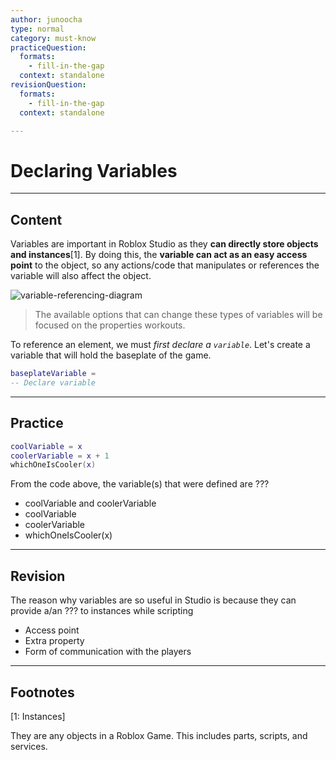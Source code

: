 ```yaml
---
author: junoocha
type: normal
category: must-know
practiceQuestion:
  formats:
    - fill-in-the-gap
  context: standalone
revisionQuestion:
  formats:
    - fill-in-the-gap
  context: standalone

---
```


# Declaring Variables
---

## Content
Variables are important in Roblox Studio as they **can directly store objects and instances**[1]. By doing this, the **variable can act as an easy access point** to the object, so any actions/code that manipulates or references the variable will also affect the object.

![variable-referencing-diagram](https://img.enkipro.com/cab77f31b9f8023a4369582118573e8f.png)

> The available options that can change these types of variables will be focused on the properties workouts.

To reference an element, we must *first declare a `variable`*. Let's create a variable that will hold the baseplate of the game.

```lua
baseplateVariable = 
-- Declare variable 
```
---
## Practice
```lua
coolVariable = x
coolerVariable = x + 1
whichOneIsCooler(x)
```
From the code above, the variable(s) that were defined are ???

- coolVariable and coolerVariable
- coolVariable
- coolerVariable
- whichOneIsCooler(x)

---

## Revision
The reason why variables are so useful in Studio is because they can provide a/an ??? to instances while scripting

- Access point
- Extra property
- Form of communication with the players


---
## Footnotes
[1: Instances]

They are any objects in a Roblox Game. This includes parts, scripts, and services.
